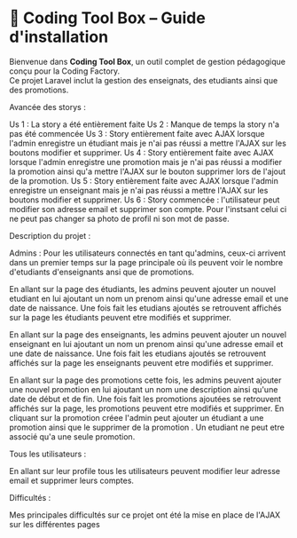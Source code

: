 # 🚀 Coding Tool Box – Guide d'installation

Bienvenue dans **Coding Tool Box**, un outil complet de gestion pédagogique conçu pour la Coding Factory.  
Ce projet Laravel inclut la gestion des enseignats, des etudiants ainsi que des promotions. 

Avancée des storys : 

Us 1 : La story a été entièrement faite 
Us 2 : Manque de temps la story n'a pas été commencée 
Us 3 : Story entièrement faite avec AJAX lorsque l'admin enregistre un étudiant mais je n'ai pas réussi a mettre l'AJAX sur les boutons modifier et supprimer.
Us 4 : Story entièrement faite avec AJAX lorsque l'admin enregistre une promotion mais je n'ai pas réussi a modifier la promotion ainsi qu'a mettre l'AJAX sur le bouton  supprimer lors de l'ajout de la promotion.
Us 5 : Story entièrement faite avec AJAX lorsque l'admin enregistre un enseignant mais je n'ai pas réussi a mettre l'AJAX sur les boutons modifier et supprimer.
Us 6 : Story commencée : l'utilisateur peut modifier son adresse email et supprimer son compte. Pour l'instsant celui ci ne peut pas changer sa photo de profil ni son mot de passe. 


Description du projet :

Admins : 
Pour les utilisateurs connectés en tant qu'admins, ceux-ci arrivent dans un premier temps sur la page principale où ils peuvent voir le nombre d'etudiants d'enseignants ansi que de promotions.

En allant sur la page des étudiants, les admins peuvent ajouter un nouvel etudiant en lui ajoutant un nom un prenom ainsi qu'une adresse email et une date de naissance. Une fois fait les etudians ajoutés se retrouvent affichés sur la page les étudiants peuvent etre modifiés et supprimer.

En allant sur la page des enseignants, les admins peuvent ajouter un nouvel enseignant en lui ajoutant un nom un prenom ainsi qu'une adresse email et une date de naissance. Une fois fait les etudians ajoutés se retrouvent affichés sur la page les enseignants peuvent etre modifiés et supprimer.

En allant sur la page des promotions cette fois, les admins peuvent ajouter une nouvel promotion en lui ajoutant un nom une description ainsi qu'une date de début et de fin. Une fois fait les promotions ajoutées se retrouvent affichés sur la page, les promotions peuvent etre modifiés et supprimer. En cliquant sur la promotion créee l'admin peut ajouter un étudiant a une promotion ainsi que le supprimer de la promotion . Un etudiant ne peut etre associé qu'a une seule promotion.

Tous les utilisateurs : 

En allant sur leur profile tous les utilisateurs peuvent modifier leur adresse email et supprimer leurs comptes.




Difficultés : 

Mes principales difficultés sur ce projet ont été la mise en place de l'AJAX sur les différentes pages 
